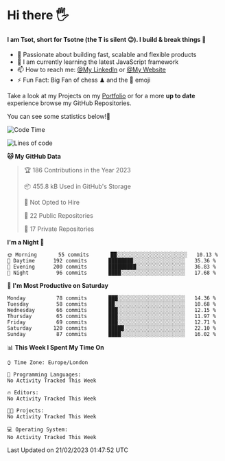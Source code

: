 # Hi there :raised_hand_with_fingers_splayed:
#### I am Tsot, short for Tsotne (the T is silent :wink:). I build & break things :space_invader:
- :telescope: Passionate about building fast, scalable and flexible products
- :seedling: I am currently learning the latest JavaScript framework 
- :mailbox: How to reach me: [@My LinkedIn](https://www.linkedin.com/in/tsotne-gvadzabia/) or [@My Website](https://tsotne.co.uk/contact)
- :zap: Fun Fact: Big Fan of chess ♟ and the 👾 emoji

Take a look at my Projects on my [Portfolio](https://tsotne.co.uk/) or for a more **up to date** experience browse my GitHub Repositories.

You can see some statistics below!:space_invader:
<!--START_SECTION:waka-->
![Code Time](http://img.shields.io/badge/Code%20Time-761%20hrs%202%20mins-blue)

![Lines of code](https://img.shields.io/badge/From%20Hello%20World%20I%27ve%20Written-2%20Million%20lines%20of%20code-blue)

**🐱 My GitHub Data** 

> 🏆 186 Contributions in the Year 2023
 > 
> 📦 455.8 kB Used in GitHub's Storage 
 > 
> 🚫 Not Opted to Hire
 > 
> 📜 22 Public Repositories 
 > 
> 🔑 17 Private Repositories  
 > 
**I'm a Night 🦉** 

```text
🌞 Morning       55 commits       ██░░░░░░░░░░░░░░░░░░░░░░░   10.13 % 
🌆 Daytime      192 commits       ████████░░░░░░░░░░░░░░░░░   35.36 % 
🌃 Evening      200 commits       █████████░░░░░░░░░░░░░░░░   36.83 % 
🌙 Night         96 commits       ████░░░░░░░░░░░░░░░░░░░░░   17.68 % 

```
📅 **I'm Most Productive on Saturday** 

```text
Monday          78 commits       ███░░░░░░░░░░░░░░░░░░░░░░   14.36 % 
Tuesday         58 commits       ██░░░░░░░░░░░░░░░░░░░░░░░   10.68 % 
Wednesday       66 commits       ███░░░░░░░░░░░░░░░░░░░░░░   12.15 % 
Thursday        65 commits       ███░░░░░░░░░░░░░░░░░░░░░░   11.97 % 
Friday          69 commits       ███░░░░░░░░░░░░░░░░░░░░░░   12.71 % 
Saturday       120 commits       █████░░░░░░░░░░░░░░░░░░░░   22.10 % 
Sunday          87 commits       ████░░░░░░░░░░░░░░░░░░░░░   16.02 % 

```


📊 **This Week I Spent My Time On** 

```text
⌚︎ Time Zone: Europe/London

💬 Programming Languages: 
No Activity Tracked This Week

🔥 Editors: 
No Activity Tracked This Week

🐱‍💻 Projects: 
No Activity Tracked This Week

💻 Operating System: 
No Activity Tracked This Week

```


 Last Updated on 21/02/2023 01:47:52 UTC
<!--END_SECTION:waka-->
